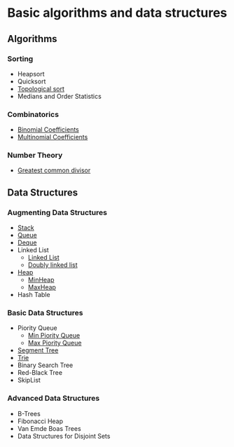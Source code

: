 # Basic algorithms and data structures


## Algorithms

### Sorting
  * Heapsort
  * Quicksort
  * [Topological sort](https://github.com/aapodolskiy/algorithms/tree/master/Algorithms/topologicalSort.go)
  * Medians and Order Statistics

### Combinatorics
  * [Binomial Coefficients](https://github.com/aapodolskiy/algorithms/tree/master/Algorithms/binomialCoefficients.go)
  * [Multinomial Coefficients](https://github.com/aapodolskiy/algorithms/tree/master/Algorithms/polinomialCoefficients.go)

### Number Theory
  * [Greatest common divisor](https://github.com/aapodolskiy/algorithms/tree/master/Algorithms/gcd.go)


## Data Structures

### Augmenting Data Structures
* [Stack](https://github.com/aapodolskiy/algorithms/tree/master/DataStructures/Stack/MyStack.go)
* [Queue](https://github.com/aapodolskiy/algorithms/tree/master/DataStructures/Queue/MyStack.go)
* [Deque](https://github.com/aapodolskiy/algorithms/tree/master/DataStructures/Deque/Deque.go)
* Linked List
  - [Linked List](https://github.com/aapodolskiy/algorithms/tree/master/DataStructures/LinkedList/MyLinkedList.go)
  - [Doubly linked list](https://github.com/aapodolskiy/algorithms/tree/master/DataStructures/LinkedList/MyDoublyLinkedList.go)
* [Heap](https://github.com/aapodolskiy/algorithms/tree/master/DataStructures/Heap/)
  - [MinHeap](https://github.com/aapodolskiy/algorithms/tree/master/DataStructures/Heap/MyMinHeap.go)
  - [MaxHeap](https://github.com/aapodolskiy/algorithms/tree/master/DataStructures/Heap/MyMaxHeap.go)
* Hash Table

### Basic Data Structures
* Piority Queue
  - [Min Piority Queue](https://github.com/aapodolskiy/algorithms/tree/master/DataStructures/PriorityQueue/MyMinPriorityQueue.go)
  - [Max Piority Queue](https://github.com/aapodolskiy/algorithms/tree/master/DataStructures/PriorityQueue/MyMaxPriorityQueue.go)
* [Segment Tree](https://github.com/aapodolskiy/algorithms/tree/master/DataStructures/SegmentTree)
* [Trie](https://github.com/aapodolskiy/algorithms/tree/master/DataStructures/Trie/Trie.go)
* Binary Search Tree
* Red-Black Tree
* SkipList

### Advanced Data Structures
* B-Trees
* Fibonacci Heap
* Van Emde Boas Trees
* Data Structures for Disjoint Sets

